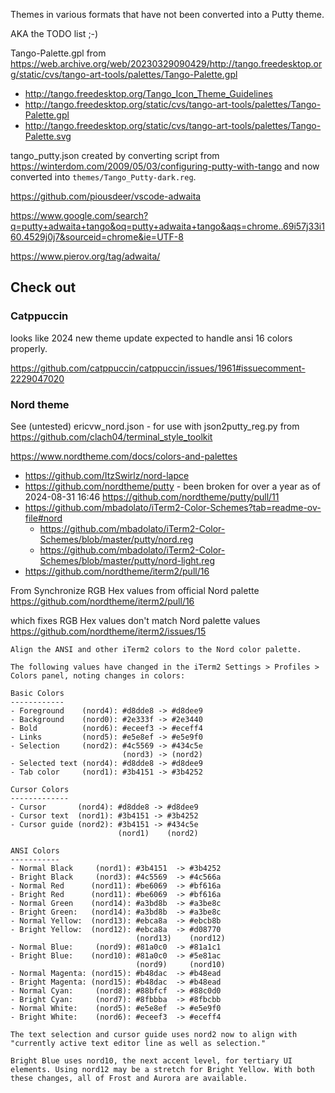 Themes in various formats that have not been converted into a Putty theme.

AKA the TODO list ;-)

Tango-Palette.gpl from https://web.archive.org/web/20230329090429/http://tango.freedesktop.org/static/cvs/tango-art-tools/palettes/Tango-Palette.gpl

  * http://tango.freedesktop.org/Tango_Icon_Theme_Guidelines
  * http://tango.freedesktop.org/static/cvs/tango-art-tools/palettes/Tango-Palette.gpl
  * http://tango.freedesktop.org/static/cvs/tango-art-tools/palettes/Tango-Palette.svg


tango_putty.json created by converting script from https://winterdom.com/2009/05/03/configuring-putty-with-tango
and now converted into `themes/Tango_Putty-dark.reg`.

https://github.com/piousdeer/vscode-adwaita

https://www.google.com/search?q=putty+adwaita+tango&oq=putty+adwaita+tango&aqs=chrome..69i57j33i160.4529j0j7&sourceid=chrome&ie=UTF-8

https://www.pierov.org/tag/adwaita/

## Check out

### Catppuccin

looks like 2024 new theme update expected to handle ansi 16 colors properly.

https://github.com/catppuccin/catppuccin/issues/1961#issuecomment-2229047020

### Nord theme

See (untested) ericvw_nord.json - for use with json2putty_reg.py from https://github.com/clach04/terminal_style_toolkit

https://www.nordtheme.com/docs/colors-and-palettes
  * https://github.com/ItzSwirlz/nord-lapce
  * https://github.com/nordtheme/putty - been broken for over a year as of 2024-08-31 16:46  https://github.com/nordtheme/putty/pull/11
  * https://github.com/mbadolato/iTerm2-Color-Schemes?tab=readme-ov-file#nord
      * https://github.com/mbadolato/iTerm2-Color-Schemes/blob/master/putty/nord.reg
      * https://github.com/mbadolato/iTerm2-Color-Schemes/blob/master/putty/nord-light.reg
  * https://github.com/nordtheme/iterm2/pull/16

From Synchronize RGB Hex values from official Nord palette https://github.com/nordtheme/iterm2/pull/16

which fixes RGB Hex values don't match Nord palette values https://github.com/nordtheme/iterm2/issues/15

    Align the ANSI and other iTerm2 colors to the Nord color palette.

    The following values have changed in the iTerm2 Settings > Profiles >
    Colors panel, noting changes in colors:

    Basic Colors
    ------------
    - Foreground    (nord4): #d8dde8 -> #d8dee9
    - Background    (nord0): #2e333f -> #2e3440
    - Bold          (nord6): #eceef3 -> #eceff4
    - Links         (nord5): #e5e8ef -> #e5e9f0
    - Selection     (nord2): #4c5569 -> #434c5e
                             (nord3) -> (nord2)
    - Selected text (nord4): #d8dde8 -> #d8dee9
    - Tab color     (nord1): #3b4151 -> #3b4252

    Cursor Colors
    -------------
    - Cursor       (nord4): #d8dde8 -> #d8dee9
    - Cursor text  (nord1): #3b4151 -> #3b4252
    - Cursor guide (nord2): #3b4151 -> #434c5e
                            (nord1)    (nord2)

    ANSI Colors
    -----------
    - Normal Black     (nord1): #3b4151  -> #3b4252
    - Bright Black     (nord3): #4c5569  -> #4c566a
    - Normal Red      (nord11): #be6069  -> #bf616a
    - Bright Red      (nord11): #be6069  -> #bf616a
    - Normal Green    (nord14): #a3bd8b  -> #a3be8c
    - Bright Green:   (nord14): #a3bd8b  -> #a3be8c
    - Normal Yellow:  (nord13): #ebca8a  -> #ebcb8b
    - Bright Yellow:  (nord12): #ebca8a  -> #d08770
                                (nord13)    (nord12)
    - Normal Blue:     (nord9): #81a0c0  -> #81a1c1
    - Bright Blue:    (nord10): #81a0c0  -> #5e81ac
                                (nord9)     (nord10)
    - Normal Magenta: (nord15): #b48dac  -> #b48ead
    - Bright Magenta: (nord15): #b48dac  -> #b48ead
    - Normal Cyan:     (nord8): #88bfcf  -> #88c0d0
    - Bright Cyan:     (nord7): #8fbbba  -> #8fbcbb
    - Normal White:    (nord5): #e5e8ef  -> #e5e9f0
    - Bright White:    (nord6): #eceef3  -> #eceff4

    The text selection and cursor guide uses nord2 now to align with
    "currently active text editor line as well as selection."

    Bright Blue uses nord10, the next accent level, for tertiary UI
    elements. Using nord12 may be a stretch for Bright Yellow. With both
    these changes, all of Frost and Aurora are available.
